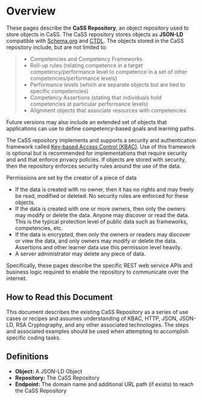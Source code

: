 # Overview

These pages describe the **CaSS Repository**, an object repository used to store objects in CaSS. The CaSS repository stores objects as **JSON-LD** compatible with [Schema.org](https://schema.org/) and [CTDL](https://credreg.net/). The objects stored in the CaSS repository include, but are not limited to:

> * Competencies and Competency Frameworks
> * Roll-up rules (relating competence in a target competency/performance level to competence in a set of other competencies/performance levels)
> * Performance levels (which are separate objects but are tied to specific competencies)
> * Competency Assertions (stating that individuals hold competencies at particular performance levels)
> * Alignment objects that associate resources with competencies

Future versions may also include an extended set of objects that applications can use to define competency-based goals and learning paths.

The CaSS repository implements and supports a security and authentication framework called [Key-based Access Control (KBAC)](/dev/security/kbac-specification/). Use of this framework is optional but is recommended for implementations that require security and and that enforce privacy policies. If objects are stored with security, then the repository enforces security rules around the use of the data.

Permissions are set by the creator of a piece of data
* If the data is created with no owner, then it has no rights and may freely be read, modified or deleted. No security rules are enforced for these objects.
* If the data is created with one or more owners, then only the owners may modify or delete the data. Anyone may discover or read the data. This is the typical protection level of public data such as frameworks, competencies, etc.
* If the data is encrypted, then only the owners or readers may discover or view the data, and only owners may modify or delete the data. Assertions and other learner data use this permission level heavily.
* A server administrator may delete any piece of data.

Specifically, these pages describe the specific REST web service APIs and business logic required to enable the repository to communicate over the internet.

## How to Read this Document

This document describes the existing CaSS Repository as a series of use cases or recipes and assumes understanding of KBAC, HTTP, JSON, JSON-LD, RSA Cryptography, and any other associated technologies. The steps and associated examples should be used when attempting to accomplish specific coding tasks.

## Definitions

* **Object:** A JSON-LD Object
* **Repository:** The CaSS Repository
* **Endpoint:** The domain name and additional URL path (if exists) to reach the CaSS Repository